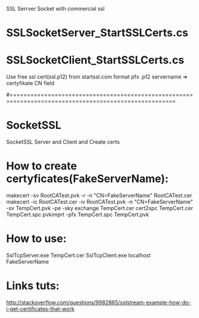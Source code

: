 
SSL Serrver Socket with commercial ssl
# SSLSocketServer_StartSSLCerts.cs 
# SSLSocketClient_StartSSLCerts.cs

Use free ssl cert(ssl.p12) from startssl.com format pfx .p12
servername => certyfikate CN field


#======================================================================================================
# SocketSSL
SocketSSL Server and Client and Create certs


# How to create certyficates(FakeServerName):
makecert -sv RootCATest.pvk -r -n "CN=FakeServerName" RootCATest.cer
makecert -ic RootCATest.cer -iv RootCATest.pvk -n "CN=FakeServerName" -sv  TempCert.pvk -pe -sky exchange TempCert.cer
cert2spc TempCert.cer TempCert.spc
pvkimprt -pfx TempCert.spc TempCert.pvk

# How to use:
SslTcpServer.exe TempCert.cer
SslTcpClient.exe  localhost FakeServerName


# Links tuts:
http://stackoverflow.com/questions/9982865/sslstream-example-how-do-i-get-certificates-that-work



